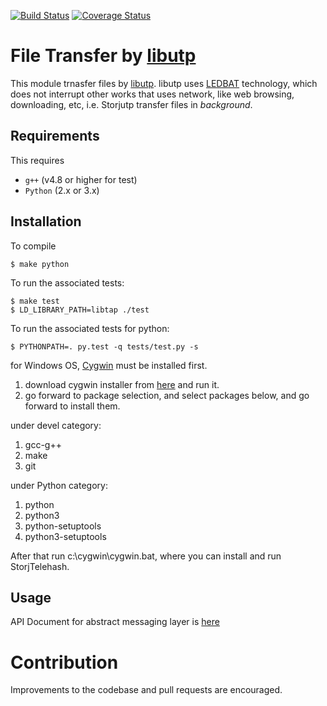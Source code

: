 [![Build Status](https://travis-ci.org/StorjPlatform/Storjutp.svg?branch=master)](https://travis-ci.org/StorjPlatform/Storjutp)
[![Coverage Status](https://coveralls.io/repos/StorjPlatform/Storjutp/badge.svg?branch=master)](https://coveralls.io/r/StorjPlatform/Storjutp?branch=master)

# File Transfer by [libutp](https://github.com/bittorrent/libutp)

This module trnasfer files by [libutp](https://github.com/bittorrent/libutp).
libutp uses [LEDBAT](http://en.wikipedia.org/wiki/LEDBAT) technology, 
which does not interrupt other works that uses network, like web browsing,
downloading, etc, i.e. Storjutp transfer files in _background_.

## Requirements
This requires 
* `g++` (v4.8 or higher for test)
* `Python` (2.x or 3.x)

## Installation

To compile 

    $ make python
    
To run the associated tests:

    $ make test
    $ LD_LIBRARY_PATH=libtap ./test

To run the associated tests for python:

    $ PYTHONPATH=. py.test -q tests/test.py -s


for Windows OS, [Cygwin](https://www.cygwin.com/) must be installed first.

1. download cygwin installer from [here](https://www.cygwin.com/setup-x86.exe) and run it.
1. go forward to package selection, and select packages below, and go forward to install them.

under devel category:

1. gcc-g++
1. make
2. git

under Python category:

1. python
1. python3
1. python-setuptools
1. python3-setuptools

After that run c:\cygwin\cygwin.bat, where you can install and run StorjTelehash.

## Usage

API Document for abstract messaging layer is [here](https://rawgit.com/StorjPlatform/storjutp/master/docs/html/storjutp.html)

# Contribution
Improvements to the codebase and pull requests are encouraged.


